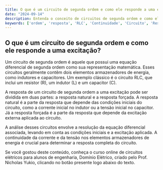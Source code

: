 ```yaml
---
title: O que é um circuito de segunda ordem e como ele responde a uma excitação?
date: "2024-09-14"
description: Entenda o conceito de circuitos de segunda ordem e como eles respondem a uma excitação.
keywords: ['ordem', 'resposta', 'RLC', 'Continuidade', 'Circuito', 'Resolução', 'Corrente']
---
```


## O que é um circuito de segunda ordem e como ele responde a uma excitação?

Um circuito de segunda ordem é aquele que possui uma equação diferencial de segunda ordem como sua representação matemática. Esses circuitos geralmente contêm dois elementos armazenadores de energia, como indutores e capacitores. Um exemplo clássico é o circuito RLC, que inclui um resistor (R), um indutor (L) e um capacitor (C).

A resposta de um circuito de segunda ordem a uma excitação pode ser dividida em duas partes: a resposta natural e a resposta forçada. A resposta natural é a parte da resposta que depende das condições iniciais do circuito, como a corrente inicial no indutor ou a tensão inicial no capacitor. Já a resposta forçada é a parte da resposta que depende da excitação externa aplicada ao circuito.

A análise desses circuitos envolve a resolução da equação diferencial associada, levando em conta as condições iniciais e a excitação aplicada. A continuidade da corrente e da tensão nos elementos armazenadores de energia é crucial para determinar a resposta completa do circuito.

Se você gostou deste conteúdo, conheça o curso online de circuitos elétricos para alunos de engenharia, Domínio Elétrico, criado pelo Prof. Nicholas Yukio, clicando no botão presente logo abaixo do texto.